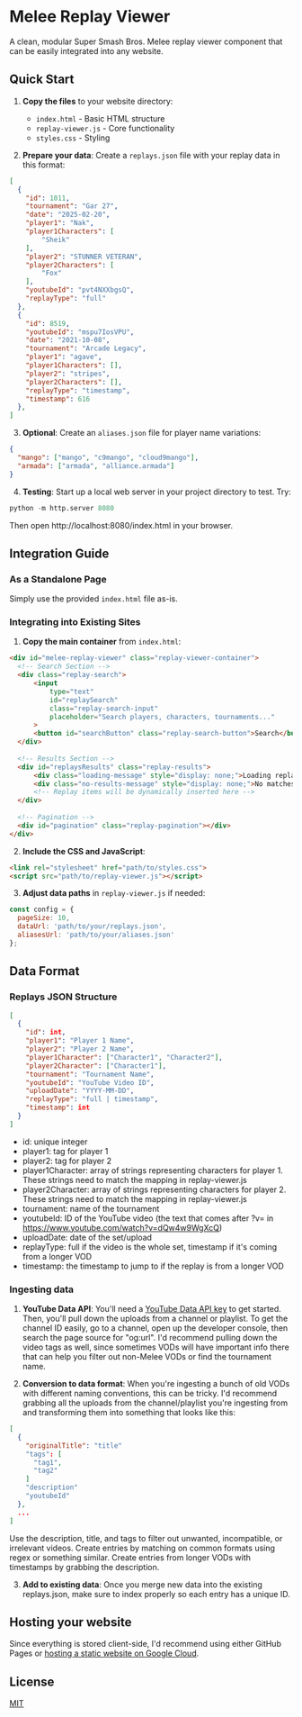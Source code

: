 # Melee Replay Viewer

A clean, modular Super Smash Bros. Melee replay viewer component that can be easily integrated into any website.

## Quick Start

1. **Copy the files** to your website directory:
   - `index.html` - Basic HTML structure
   - `replay-viewer.js` - Core functionality
   - `styles.css` - Styling

2. **Prepare your data**: Create a `replays.json` file with your replay data in this format:
  ```json
  [
    {
      "id": 1011,
      "tournament": "Gar 27",
      "date": "2025-02-20",
      "player1": "Nak",
      "player1Characters": [
          "Sheik"
      ],
      "player2": "STUNNER VETERAN",
      "player2Characters": [
          "Fox"
      ],
      "youtubeId": "pvt4NXXbgsQ",
      "replayType": "full"
    },
    {
      "id": 8519,
      "youtubeId": "mspu7IosVPU",
      "date": "2021-10-08",
      "tournament": "Arcade Legacy",
      "player1": "agave",
      "player1Characters": [],
      "player2": "stripes",
      "player2Characters": [],
      "replayType": "timestamp",
      "timestamp": 616
    },
  ]
  ```

3. **Optional**: Create an `aliases.json` file for player name variations:
  ```json
  {
    "mango": ["mango", "c9mango", "cloud9mango"],
    "armada": ["armada", "alliance.armada"]
  }
  ```

4. **Testing**: Start up a local web server in your project directory to test. Try:
  ```python
  python -m http.server 8080
  ```

  Then open http://localhost:8080/index.html in your browser.


## Integration Guide

### As a Standalone Page
Simply use the provided `index.html` file as-is.

### Integrating into Existing Sites

1. **Copy the main container** from `index.html`:
  ```html
  <div id="melee-replay-viewer" class="replay-viewer-container">
    <!-- Search Section -->
    <div class="replay-search">
        <input 
            type="text" 
            id="replaySearch" 
            class="replay-search-input" 
            placeholder="Search players, characters, tournaments..."
        >
        <button id="searchButton" class="replay-search-button">Search</button>
    </div>
    
    <!-- Results Section -->
    <div id="replaysResults" class="replay-results">
        <div class="loading-message" style="display: none;">Loading replays...</div>
        <div class="no-results-message" style="display: none;">No matches found</div>
        <!-- Replay items will be dynamically inserted here -->
    </div>
    
    <!-- Pagination -->
    <div id="pagination" class="replay-pagination"></div>
</div>
  ```

2. **Include the CSS and JavaScript**:
  ```html
  <link rel="stylesheet" href="path/to/styles.css">
  <script src="path/to/replay-viewer.js"></script>
  ```

3. **Adjust data paths** in `replay-viewer.js` if needed:
  ```javascript
  const config = {
    pageSize: 10,
    dataUrl: 'path/to/your/replays.json',
    aliasesUrl: 'path/to/your/aliases.json'
  };
  ```

## Data Format

### Replays JSON Structure
```json
[
  {
    "id": int,
    "player1": "Player 1 Name",
    "player2": "Player 2 Name", 
    "player1Character": ["Character1", "Character2"],
    "player2Character": ["Character1"],
    "tournament": "Tournament Name",
    "youtubeId": "YouTube Video ID",
    "uploadDate": "YYYY-MM-DD",
    "replayType": "full | timestamp",
    "timestamp": int
  }
]
```

- id: unique integer
- player1: tag for player 1
- player2: tag for player 2
- player1Character: array of strings representing characters for player 1. These strings need to match the mapping in replay-viewer.js
- player2Character: array of strings representing characters for player 2. These strings need to match the mapping in replay-viewer.js
- tournament: name of the tournament
- youtubeId: ID of the YouTube video (the text that comes after ?v= in https://www.youtube.com/watch?v=dQw4w9WgXcQ)
- uploadDate: date of the set/upload
- replayType: full if the video is the whole set, timestamp if it's coming from a longer VOD
- timestamp: the timestamp to jump to if the replay is from a longer VOD

### Ingesting data

1. **YouTube Data API**:
You'll need a [YouTube Data API key](https://developers.google.com/youtube/v3/getting-started) to get started.
Then, you'll pull down the uploads from a channel or playlist. To get the channel ID easily, go to a channel,
open up the developer console, then search the page source for "og:url". I'd recommend pulling down the video
tags as well, since sometimes VODs will have important info there that can help you filter out non-Melee VODs
or find the tournament name.

2. **Conversion to data format**:
When you're ingesting a bunch of old VODs with different naming conventions, this can be tricky.
I'd recommend grabbing all the uploads from the channel/playlist you're ingesting from and transforming them
into something that looks like this:

```json
[
  {
    "originalTitle": "title"
    "tags": [
      "tag1",
      "tag2"
    ]
    "description"
    "youtubeId"
  },
  ...
]
```

Use the description, title, and tags to filter out unwanted, incompatible, or irrelevant videos.
Create entries by matching on common formats using regex or something similar. Create entries from
longer VODs with timestamps by grabbing the description.

3. **Add to existing data**:
Once you merge new data into the existing replays.json, make sure to index properly so each entry
has a unique ID.

## Hosting your website

Since everything is stored client-side, I'd recommend using either GitHub Pages or [hosting a static website on Google Cloud](https://cloud.google.com/storage/docs/hosting-static-website).

## License

[MIT](https://choosealicense.com/licenses/mit/)